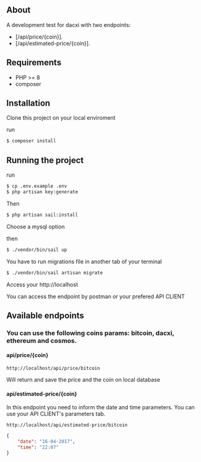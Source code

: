 ## About

A development test for dacxi with two endpoints:

-   [/api/price/{coin}].
-   [/api/estimated-price/{coin}].

## Requirements

-   PHP >= 8
-   composer

## Installation

Clone this project on your local enviroment

run

```bash
$ composer install
```

## Running the project

run

```bash
$ cp .env.example .env
$ php artisan key:generate
```

Then

```bash
$ php artisan sail:install
```

Choose a mysql option

then

```bash
$ ./vendor/bin/sail up
```

You have to run migrations file in another tab of your terminal

```bash
$ ./vendor/bin/sail artisan migrate
```

Access your http://localhost

You can access the endpoint by postman or your prefered API CLIENT

## Available endpoints

### You can use the following coins params: bitcoin, dacxi, ethereum and cosmos.

#### api/price/{coin}

```string
http://localhost/api/price/bitcoin
```

Will return and save the price and the coin on local database

#### api/estimated-price/{coin}

In this endpoint you need to inform the date and time parameters. You can use your API CLIENT's parameters tab.

```string
http://localhost/api/estimated-price/bitcoin
```

```json
{
    "date": "16-04-2017",
    "time": "22:07"
}
```
